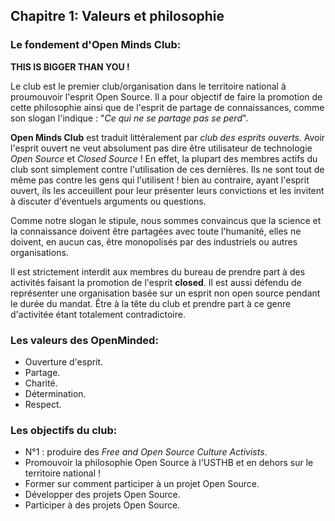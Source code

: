 ## Chapitre 1: Valeurs et philosophie
### Le fondement d'Open Minds Club:

**THIS IS BIGGER THAN YOU !**


Le club est le premier club/organisation dans le territoire national à proumouvoir l'esprit Open Source. Il a pour objectif de faire la promotion de cette philosophie ainsi que de l'esprit de partage de connaissances, comme son slogan l'indique : "*Ce qui ne se partage pas se perd*".

**Open Minds Club** est traduit littéralement par *club des esprits ouverts*. Avoir l'esprit ouvert ne veut absolument pas dire être utilisateur de technologie *Open Source* et *Closed Source* ! En effet, la plupart des membres actifs du club sont simplement contre l'utilisation de ces dernières. Ils ne sont tout de même pas contre les gens qui l'utilisent ! bien au contraire, ayant l'esprit ouvert, ils les acceuillent pour leur présenter leurs convictions et les invitent à discuter d'éventuels arguments ou questions.

Comme notre slogan le stipule, nous sommes convaincus que la science et la connaissance doivent être partagées avec toute l'humanité, elles ne doivent, en aucun cas, être monopolisés par des industriels ou autres organisations.

Il est strictement interdit aux membres du bureau de prendre part à des activités faisant la promotion de l'esprit **closed**. Il est aussi défendu de représenter une organisation basée sur un esprit non open source pendant le durée du mandat. Être à la tête du club et prendre part à ce genre d'activitée étant totalement contradictoire.

### Les valeurs des OpenMinded:
- Ouverture d'esprit.
- Partage.
- Charité.
- Détermination.
- Respect. 

### Les objectifs du club:

- N°1 : produire des *Free and Open Source Culture Activists*.
- Promouvoir la philosophie Open Source à l'USTHB et en dehors sur le territoire national !
- Former sur comment participer à un projet Open Source.
- Développer des projets Open Source.
- Participer à des projets Open Source.


